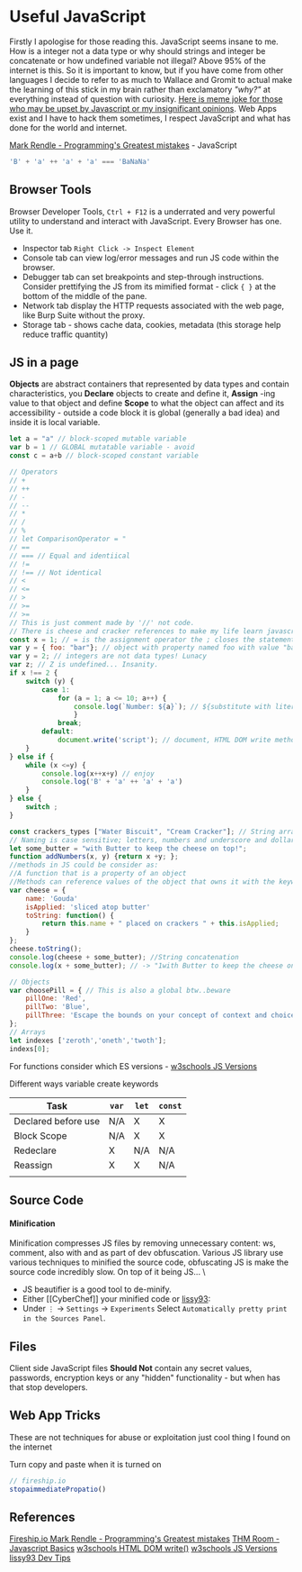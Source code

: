 # Useful JavaScript

Firstly I apologise for those reading this. JavaScript seems insane to me. How is a integer not a data type or why should strings and integer be concatenate or how undefined variable not illegal? Above 95% of the internet is this. So it is important to know, but if you have come from other languages I decide to refer to as much to Wallace and Gromit to actual make the learning of this stick in my brain rather than exclamatory *"why?"* at everything instead of question with curiosity. [Here is meme joke for those who may be upset by Javascript or my insignificant opinions](https://www.youtube.com/watch?v=Uo3cL4nrGOk). Web Apps exist and I have to hack them sometimes, I respect JavaScript and what has done for the world and internet.

[Mark Rendle - Programming's Greatest mistakes](https://www.youtube.com/watch?v=Y9clBHENy4Q) - JavaScript
```javascript
'B' + 'a' ++ 'a' + 'a' === 'BaNaNa'
```

## Browser Tools

Browser Developer Tools, `Ctrl + F12`  is a underrated and very powerful utility to understand and interact with JavaScript. Every Browser has one. Use it.
- Inspector tab `Right Click -> Inspect Element` 
- Console tab can view log/error messages and run JS code within the browser. 
- Debugger tab  can set breakpoints and step-through instructions. Consider prettifying the JS from its mimified format - click  `{ }` at the bottom of the middle of the pane. 
- Network tab display the HTTP requests associated with the web page, like Burp Suite without the proxy.
- Storage tab - shows cache data, cookies, metadata (this storage help reduce traffic quantity)

## JS in a page

**Objects** are abstract containers that represented by data types and contain characteristics, you **Declare** objects to create and define it, **Assign** -ing value to that object and define **Scope** to what the object can affect and its accessibility - outside a code block it is global (generally a bad idea) and inside it is local variable.

```javascript
let a = "a" // block-scoped mutable variable
var b = 1 // GLOBAL mutatable variable - avoid
const c = a+b // block-scoped constant variable

// Operators
// +
// ++
// -
// --
// *
// /
// %
// let ComparisonOperator = "
// ==
// === // Equal and identiical
// !=
// !== // Not identical
// <
// <=
// >
// >=
// >=
// This is just comment made by '//' not code.
// There is cheese and cracker references to make my life learn javascript more comfortable - - think wallace and grommit, if not go watch wallace and grommit JS is evil. Lol
const x = 1; // = is the assignment operator the ; closes the statement syntactically
var y = { foo: "bar"}; // object with property named foo with value "bar"
var y = 2; // integers are not data types! Lunacy
var z; // Z is undefined... Insanity.
if x !== 2 {
	switch (y) {
		case 1:
			for (a = 1; a <= 10; a++) {
				console.log(`Number: ${a}`); // ${substitute with literal value no format specifiers }
				}
			break;
		default:
			document.write('script'); // document, HTML DOM write method()
	}
} else if {
	while (x <=y) {
		console.log(x++x+y) // enjoy
		console.log('B' + 'a' ++ 'a' + 'a')
	}
} else {
	switch ;
}

const crackers_types ["Water Biscuit", "Cream Cracker"]; // String array
// Naming is case sensitive; letters, numbers and underscore and dollar sign, must not begin with a digit and must not be a keyword
let some_butter = "with Butter to keep the cheese on top!";   
function addNumbers(x, y) {return x +y; };
//methods in JS could be consider as:
//A function that is a property of an object
//Methods can reference values of the object that owns it with the keyword = "this";
var cheese = {
	name: 'Gouda'
	isApplied: 'sliced atop butter'
	toString: function() {
		return this.name + " placed on crackers " + this.isApplied;
	}
};
cheese.toString();
console.log(cheese + some_butter); //String concatenation
console.log(x + some_butter); // -> "1with Butter to keep the cheese on top!" Madness.

// Objects
var choosePill = { // This is also a global btw..beware
	pillOne: 'Red',
    pillTwo: 'Blue',
    pillThree: 'Escape the bounds on your concept of context and choice'
};
// Arrays
let indexes ['zeroth','oneth','twoth'];
indexs[0];
```

For functions consider which ES versions - [w3schools JS Versions](https://www.w3schools.com/js/js_versions.asp)

Different ways variable create keywords

| Task                | `var` | `let` | `const` |
| ------------------- | ----- | ----- | ------- |
| Declared before use | N/A   | X     | X       |
| Block Scope         | N/A   | X     | X       |
| Redeclare           | X     | N/A   | N/A     |
| Reassign            | X     | X     | N/A     |
|                     |       |       |         |

## Source Code

#### Minification

Minification compresses JS files by removing unnecessary content: ws, comment, also with and as part of dev obfuscation. Various JS library use various techniques to minified the source code, obfuscating JS is make the source code incredibly slow. On top of it being JS... 
\

- JS beautifier is a good tool to de-minify.
- Either [[CyberChef]] your minified code or [lissy93](https://notes.aliciasykes.com/40065/50-awesome-dev-tool-tips):
- Under `⋮` → `Settings` → `Experiments` Select `Automatically pretty print in the Sources Panel`.


## Files  

Client side JavaScript files **Should Not** contain any secret values, passwords, encryption keys or any "hidden" functionality - but when has that stop developers.


## Web App Tricks

These are not techniques for abuse or exploitation just cool thing I found on the internet 

Turn copy and paste when it is turned on 
```js
// fireship.io
stopaimmediatePropatio()
```

## References

[Fireship.io ](https://www.youtube.com/shorts/7bmsDg4BaKw)
[Mark Rendle - Programming's Greatest mistakes](https://www.youtube.com/watch?v=Y9clBHENy4Q)
[THM Room - Javascript Basics](https://tryhackme.com/r/room/javascriptbasics)
[w3schools HTML DOM write()](https://www.w3schools.com/jsref/met_doc_write.asp)
[w3schools JS Versions](https://www.w3schools.com/js/js_versions.asp)
[lissy93 Dev Tips](https://notes.aliciasykes.com/40065/50-awesome-dev-tool-tips)